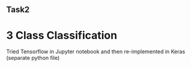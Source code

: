 ## Task2

# 3 Class Classification

Tried Tensorflow in Jupyter notebook and then re-implemented in Keras (separate python file)

